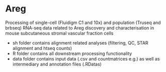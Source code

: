 # Areg 

Processing of single-cell (Fluidigm C1 and 10x) and population (Truseq and brbseq) RNA-seq data related to Areg discovery and characterisation in mouse subcutaneous stromal vascular fraction cells   

- sh folder contains alignment related analyses (filtering, QC, STAR alignment and htseq counts)  
- R folder contains all downstream processing functionality
- data folder contains input data (.csv and countmatrices e.g.) as well as intermediary and annotation files (.RDatas)
